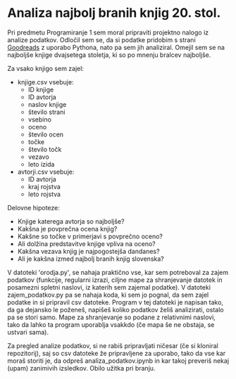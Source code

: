 # Analiza najbolj branih knjig 20. stol.

Pri predmetu Programiranje 1 sem moral pripraviti projektno nalogo iz analize podatkov. Odločil sem se, da si podatke pridobim s strani [Goodreads](https://www.goodreads.com/list/show/6.Best_Books_of_the_20th_Century?page=1) z uporabo Pythona, nato pa sem jih analiziral. Omejil sem se na najboljše knjige dvajsetega stoletja, ki so po mnenju bralcev najboljše.

Za vsako knjigo sem zajel:
- knjige.csv vsebuje:
  - ID knjige
  - ID avtorja
  - naslov knjige
  - število strani
  - vsebino
  - oceno
  - število ocen
  - točke
  - število točk
  - vezavo
  - leto izida
- avtorji.csv vsebuje:
  - ID avtorja
  - kraj rojstva
  - leto rojstva

Delovne hipoteze:
- Knjige katerega avtorja so najboljše?
- Kakšna je povprečna ocena knjig?
- Kakšne so točke v primerjavi s povprečno oceno?
- Ali dolžina predstavitve knjige vpliva na oceno?
- Kakšna vezava knjig je najpogostejša dandanes?
- Ali je kakšna izmed najbolj branih knjig slovenska?

V datoteki 'orodja.py', se nahaja praktično vse, kar sem potreboval za zajem podatkov (funkcije, regularni izrazi, ciljne mape za shranjevanje datotek in posamezni spletni naslovi, iz katerih sem zajemal podatke). V datoteki zajem_podatkov.py pa se nahaja koda, ki sem jo pognal, da sem zajel podatke in si pripravil csv datoteke. Program v tej datoteki je napisan tako, da ga dejansko le poženeš, napišeš koliko podatkov želiš analizirati, ostalo pa se stori samo. Mape za shranjevanje so podane z relativnimi naslovi, tako da lahko ta program uporablja vsakkdo (če mapa še ne obstaja, se ustvari sama).

Za pregled analize podatkov, si ne rabiš pripravljati ničesar (če si kloniral repozitorij), saj so csv datoteke že pripravljene za uporabo, tako da vse kar moraš storiti je, da odpreš analiza_podatkov.ipynb in kar takoj preveriš nekaj (upam) zanimivih izsledkov. Obilo užitka pri branju.
